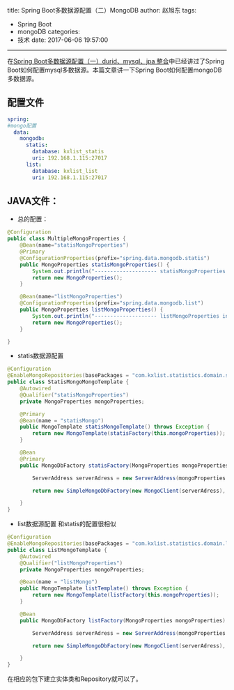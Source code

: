 title: Spring Boot多数据源配置（二）MongoDB
author: 赵旭东
tags:
  - Spring Boot
  - mongoDB
categories:
  - 技术
date: 2017-06-06 19:57:00
---
在[Spring Boot多数据源配置（一）durid、mysql、jpa 整合](/2017/06/06/springboot-datasource-mysql.html)中已经讲过了Spring Boot如何配置mysql多数据源。本篇文章讲一下Spring Boot如何配置mongoDB多数据源。

<!--more-->
## 配置文件

```yaml
spring:
#mongo配置
  data:
    mongodb:
      statis:
        database: kxlist_statis
        uri: 192.168.1.115:27017
      list:
        database: kxlist_list
        uri: 192.168.1.115:27017

```
## JAVA文件：
* 总的配置：

```java
@Configuration
public class MultipleMongoProperties {
    @Bean(name="statisMongoProperties")
    @Primary
    @ConfigurationProperties(prefix="spring.data.mongodb.statis")
    public MongoProperties statisMongoProperties() {
        System.out.println("-------------------- statisMongoProperties init ---------------------");
        return new MongoProperties();
    }

    @Bean(name="listMongoProperties")
    @ConfigurationProperties(prefix="spring.data.mongodb.list")
    public MongoProperties listMongoProperties() {
        System.out.println("-------------------- listMongoProperties init ---------------------");
        return new MongoProperties();
    }

}
```
* statis数据源配置

```java
@Configuration
@EnableMongoRepositories(basePackages = "com.kxlist.statistics.domain.statis", mongoTemplateRef = "statisMongo")
public class StatisMongoMongoTemplate {
    @Autowired
    @Qualifier("statisMongoProperties")
    private MongoProperties mongoProperties;

    @Primary
    @Bean(name = "statisMongo")
    public MongoTemplate statisMongoTemplate() throws Exception {
        return new MongoTemplate(statisFactory(this.mongoProperties));
    }

    @Bean
    @Primary
    public MongoDbFactory statisFactory(MongoProperties mongoProperties) throws Exception {

        ServerAddress serverAdress = new ServerAddress(mongoProperties.getUri());

        return new SimpleMongoDbFactory(new MongoClient(serverAdress), mongoProperties.getDatabase());

    }
}
```
* list数据源配置
和statis的配置很相似
```java
@Configuration
@EnableMongoRepositories(basePackages = "com.kxlist.statistics.domain.list", mongoTemplateRef = "listMongo")
public class ListMongoTemplate {
    @Autowired
    @Qualifier("listMongoProperties")
    private MongoProperties mongoProperties;

    @Bean(name = "listMongo")
    public MongoTemplate listTemplate() throws Exception {
        return new MongoTemplate(listFactory(this.mongoProperties));
    }

    @Bean
    public MongoDbFactory listFactory(MongoProperties mongoProperties) throws Exception {

        ServerAddress serverAdress = new ServerAddress(mongoProperties.getUri());

        return new SimpleMongoDbFactory(new MongoClient(serverAdress), mongoProperties.getDatabase());

    }
}
```
在相应的包下建立实体类和Repository就可以了。